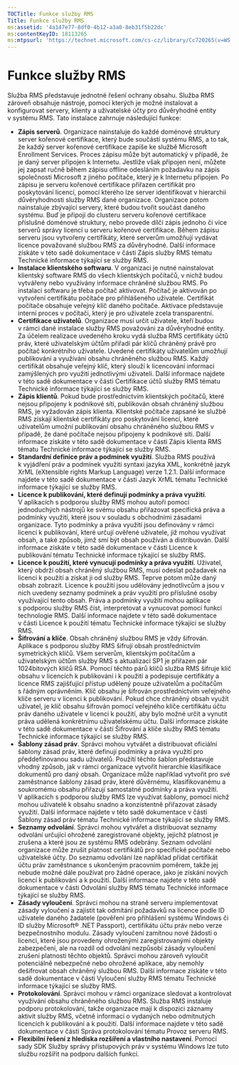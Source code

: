 ```yaml
---
TOCTitle: Funkce služby RMS
Title: Funkce služby RMS
ms:assetid: '4a147e77-8df0-4b12-a3a0-8eb31f5b22dc'
ms:contentKeyID: 18113265
ms:mtpsurl: 'https://technet.microsoft.com/cs-cz/library/Cc720265(v=WS.10)'
---
```


Funkce služby RMS
=================

Služba RMS představuje jednotné řešení ochrany obsahu. Služba RMS zároveň obsahuje nástroje, pomocí kterých je možné instalovat a konfigurovat servery, klienty a uživatelské účty pro důvěryhodné entity v systému RMS. Tato instalace zahrnuje následující funkce:

-   **Zápis serverů**. Organizace nainstaluje do každé doménové struktury server kořenové certifikace, který bude součástí systému RMS, a to tak, že každý server kořenové certifikace zapíše ke službě Microsoft Enrollment Services. Proces zápisu může být automatický v případě, že je daný server připojen k Internetu. Jestliže však připojen není, můžete jej zapsat ručně během zápisu offline odesláním požadavku na zápis společnosti Microsoft z jiného počítače, který je k Internetu připojen. Po zápisu je serveru kořenové certifikace přiřazen certifikát pro poskytování licencí, pomocí kterého lze server identifikovat v hierarchii důvěryhodnosti služby RMS dané organizace. Organizace potom nainstaluje zbývající servery, které budou tvořit součást daného systému. Buď je připojí do clusteru serveru kořenové certifikace příslušné doménové struktury, nebo provede dílčí zápis jednoho či více serverů správy licencí u serveru kořenové certifikace. Během zápisu serveru jsou vytvořeny certifikáty, které serverům umožňují vydávat licence považované službou RMS za důvěryhodné. Další informace získáte v této sadě dokumentace v části Zápis služby RMS tématu Technické informace týkající se služby RMS.
-   **Instalace klientského softwaru**. V organizaci je nutné nainstalovat klientský software RMS do všech klientských počítačů, v nichž budou vytvářeny nebo využívány informace chráněné službou RMS. Po instalaci softwaru je třeba počítač aktivovat. Počítač je aktivován po vytvoření certifikátu počítače pro přihlášeného uživatele. Certifikát počítače obsahuje veřejný klíč daného počítače. Aktivace představuje interní proces v počítači, který je pro uživatele zcela transparentní.
-   **Certifikace uživatelů**. Organizace musí určit uživatele, kteří budou v rámci dané instalace služby RMS považováni za důvěryhodné entity. Za účelem realizace uvedeného kroku vydá služba RMS certifikáty účtů práv, které uživatelským účtům přiřadí pár klíčů chráněný právě pro počítač konkrétního uživatele. Uvedené certifikáty uživatelům umožňují publikování a využívání obsahu chráněného službou RMS. Každý certifikát obsahuje veřejný klíč, který slouží k licencování informací zamýšlených pro využití jednotlivými uživateli. Další informace najdete v této sadě dokumentace v části Certifikace účtů služby RMS tématu Technické informace týkající se služby RMS.
-   **Zápis klientů**. Pokud bude prostřednictvím klientských počítačů, které nejsou připojeny k podnikové síti, publikován obsah chráněný službou RMS, je vyžadován zápis klienta. Klientské počítače zapsané ke službě RMS získají klientské certifikáty pro poskytování licencí, které uživatelům umožní publikování obsahu chráněného službou RMS v případě, že dané počítače nejsou připojeny k podnikové síti. Další informace získáte v této sadě dokumentace v části Zápis klienta RMS tématu Technické informace týkající se služby RMS.
-   **Standardní definice práv a podmínek využití**. Služba RMS používá k vyjádření práv a podmínek využití syntaxi jazyka XML, konkrétně jazyk XrML (eXtensible rights Markup Language) verze 1.2.1. Další informace najdete v této sadě dokumentace v části Jazyk XrML tématu Technické informace týkající se služby RMS.
-   **Licence k publikování, které definují podmínky a práva využití**. V aplikacích s podporou služby RMS mohou autoři pomocí jednoduchých nástrojů ke svému obsahu přiřazovat specifická práva a podmínky využití, které jsou v souladu s obchodními zásadami organizace. Tyto podmínky a práva využití jsou definovány v rámci licencí k publikování, které určují ověřené uživatele, již mohou využívat obsah, a také způsob, jímž smí být obsah používán a distribuován. Další informace získáte v této sadě dokumentace v části Licence k publikování tématu Technické informace týkající se služby RMS.
-   **Licence k použití, které vynucují podmínky a práva využití**. Uživatel, který obdrží obsah chráněný službou RMS, musí odeslat požadavek na licenci k použití a získat ji od služby RMS. Teprve potom může daný obsah zobrazit. Licence k použití jsou udělovány jednotlivcům a jsou v nich uvedeny seznamy podmínek a práv využití pro příslušné osoby využívající tento obsah. Práva a podmínky využití mohou aplikace s podporou služby RMS číst, interpretovat a vynucovat pomocí funkcí technologie RMS. Další informace najdete v této sadě dokumentace v části Licence k použití tématu Technické informace týkající se služby RMS.
-   **Šifrování a klíče**. Obsah chráněný službou RMS je vždy šifrován. Aplikace s podporou služby RMS šifrují obsah prostřednictvím symetrických klíčů. Všem serverům, klientským počítačům a uživatelským účtům služby RMS s aktualizací SP1 je přiřazen pár 1024bitových klíčů RSA. Pomocí těchto párů klíčů služba RMS šifruje klíč obsahu v licencích k publikování i k použití a podepisuje certifikáty a licence RMS zajišťující přístup udělený pouze uživatelům a počítačům s řádným oprávněním. Klíč obsahu je šifrován prostřednictvím veřejného klíče serveru v licenci k publikování. Pokud chce chráněný obsah využít uživatel, je klíč obsahu šifrován pomocí veřejného klíče certifikátu účtu práv daného uživatele v licenci k použití, aby bylo možné určit a vynutit práva udělená konkrétnímu uživatelskému účtu. Další informace získáte v této sadě dokumentace v části Šifrování a klíče služby RMS tématu Technické informace týkající se služby RMS.
-   **Šablony zásad práv**. Správci mohou vytvářet a distribuovat oficiální šablony zásad práv, které definují podmínky a práva využití pro předdefinovanou sadu uživatelů. Použití těchto šablon představuje vhodný způsob, jak v rámci organizace vytvořit hierarchie klasifikace dokumentů pro daný obsah. Organizace může například vytvořit pro své zaměstnance šablony zásad práv, které důvěrnému, klasifikovanému a soukromému obsahu přiřazují samostatné podmínky a práva využití. V aplikacích s podporou služby RMS lze využívat šablony, pomocí nichž mohou uživatelé k obsahu snadno a konzistentně přiřazovat zásady využití. Další informace najdete v této sadě dokumentace v části Šablony zásad práv tématu Technické informace týkající se služby RMS.
-   **Seznamy odvolání**. Správci mohou vytvářet a distribuovat seznamy odvolání určující ohrožené zaregistrované objekty, jejichž platnost je zrušena a které jsou ze systému RMS odebrány. Seznam odvolání organizace může zrušit platnost certifikátů pro specifické počítače nebo uživatelské účty. Do seznamu odvolání lze například přidat certifikát účtu práv zaměstnance s ukončeným pracovním poměrem, takže jej nebude možné dále používat pro žádné operace, jako je získání nových licencí k publikování a k použití. Další informace najdete v této sadě dokumentace v části Odvolání služby RMS tématu Technické informace týkající se služby RMS.
-   **Zásady vyloučení**. Správci mohou na straně serveru implementovat zásady vyloučení a zajistit tak odmítání požadavků na licence podle ID uživatele daného žadatele (pověření pro přihlášení systému Windows či ID služby Microsoft® .NET Passport), certifikátu účtu práv nebo verze bezpečnostního modulu. Zásady vyloučení zamítnou nové žádosti o licenci, které jsou provedeny ohroženými zaregistrovanými objekty zabezpečení, ale na rozdíl od odvolání nezpůsobí zásady vyloučení zrušení platnosti těchto objektů. Správci mohou zároveň vyloučit potenciálně nebezpečné nebo ohrožené aplikace, aby nemohly dešifrovat obsah chráněný službou RMS. Další informace získáte v této sadě dokumentace v části Vyloučení služby RMS tématu Technické informace týkající se služby RMS.
-   **Protokolování**. Správci mohou v rámci organizace sledovat a kontrolovat využívání obsahu chráněného službou RMS. Služba RMS instaluje podporu protokolování, takže organizace mají k dispozici záznamy aktivit služby RMS, včetně informací o vydaných nebo odmítnutých licencích k publikování a k použití. Další informace najdete v této sadě dokumentace v části Správa protokolování tématu Provoz serveru RMS.
-   **Flexibilní řešení z hlediska rozšíření a vlastního nastavení**. Pomocí sady SDK Služby správy přístupových práv v systému Windows lze tuto službu rozšířit na podporu dalších funkcí.
